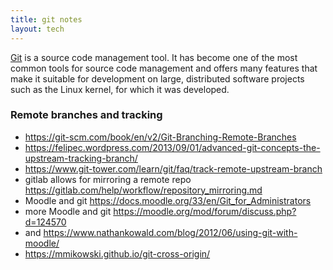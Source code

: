 ```yaml
---
title: git notes
layout: tech
---
```


[Git](https://gitscm.com) is a source code management tool. It has become one of the most common tools for source
code management and offers many features that make it suitable for development on large, distributed software projects such as the Linux kernel, for which it was developed.

### Remote branches and tracking

* <https://git-scm.com/book/en/v2/Git-Branching-Remote-Branches>
* <https://felipec.wordpress.com/2013/09/01/advanced-git-concepts-the-upstream-tracking-branch/>
* <https://www.git-tower.com/learn/git/faq/track-remote-upstream-branch>
* gitlab allows for mirroring a remote repo <https://gitlab.com/help/workflow/repository_mirroring.md>
* Moodle and git <https://docs.moodle.org/33/en/Git_for_Administrators>
* more Moodle and git <https://moodle.org/mod/forum/discuss.php?d=124570>
* and <https://www.nathankowald.com/blog/2012/06/using-git-with-moodle/>
* <https://mmikowski.github.io/git-cross-origin/>
